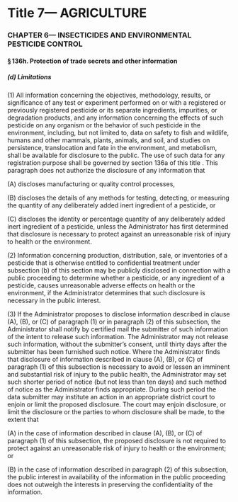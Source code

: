 
# Title 7— AGRICULTURE
### CHAPTER 6— INSECTICIDES AND ENVIRONMENTAL PESTICIDE CONTROL
#### § 136h. Protection of trade secrets and other information
##### (d) Limitations

(1) All information concerning the objectives, methodology, results, or significance of any test or experiment performed on or with a registered or previously registered pesticide or its separate ingredients, impurities, or degradation products, and any information concerning the effects of such pesticide on any organism or the behavior of such pesticide in the environment, including, but not limited to, data on safety to fish and wildlife, humans and other mammals, plants, animals, and soil, and studies on persist­ence, translocation and fate in the environment, and metabolism, shall be available for disclosure to the public. The use of such data for any registration purpose shall be governed by section 136a of this title . This paragraph does not authorize the disclosure of any information that

(A) discloses manufacturing or quality control processes,

(B) discloses the details of any methods for testing, detecting, or measuring the quantity of any deliberately added inert ingredient of a pesticide, or

(C) discloses the identity or percentage quantity of any deliberately added inert ingredient of a pesticide, unless the Administrator has first determined that disclosure is necessary to protect against an unreasonable risk of injury to health or the environment.

(2) Information concerning production, distribution, sale, or inventories of a pesticide that is otherwise entitled to confidential treatment under subsection (b) of this section may be publicly disclosed in connection with a public proceeding to determine whether a pesticide, or any ingredient of a pesticide, causes unreasonable adverse effects on health or the environment, if the Administrator determines that such disclosure is necessary in the public interest.

(3) If the Administrator proposes to disclose information described in clause (A), (B), or (C) of paragraph (1) or in paragraph (2) of this subsection, the Administrator shall notify by certified mail the submitter of such information of the intent to release such information. The Administrator may not release such information, without the submitter’s consent, until thirty days after the submitter has been furnished such notice. Where the Administrator finds that disclosure of information described in clause (A), (B), or (C) of paragraph (1) of this subsection is necessary to avoid or lessen an imminent and substantial risk of injury to the public health, the Administrator may set such shorter period of notice (but not less than ten days) and such method of notice as the Administrator finds appropriate. During such period the data submitter may institute an action in an appropriate district court to enjoin or limit the proposed disclosure. The court may enjoin disclosure, or limit the disclosure or the parties to whom disclosure shall be made, to the extent that

(A) in the case of information described in clause (A), (B), or (C) of paragraph (1) of this subsection, the proposed disclosure is not required to protect against an unreasonable risk of injury to health or the environment; or

(B) in the case of information described in paragraph (2) of this subsection, the public interest in availability of the information in the public proceeding does not outweigh the interests in preserving the confidentiality of the information.
